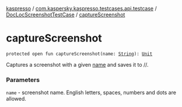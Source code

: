 [kaspresso](../../index.md) / [com.kaspersky.kaspresso.testcases.api.testcase](../index.md) / [DocLocScreenshotTestCase](index.md) / [captureScreenshot](./capture-screenshot.md)

# captureScreenshot

`protected open fun captureScreenshot(name: `[`String`](https://kotlinlang.org/api/latest/jvm/stdlib/kotlin/-string/index.html)`): `[`Unit`](https://kotlinlang.org/api/latest/jvm/stdlib/kotlin/-unit/index.html)

Captures a screenshot with a given [name](capture-screenshot.md#com.kaspersky.kaspresso.testcases.api.testcase.DocLocScreenshotTestCase$captureScreenshot(kotlin.String)/name) and saves it to
//.

### Parameters

`name` - screenshot name. English letters, spaces, numbers and dots are allowed.